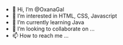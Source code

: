 - 👋 Hi, I’m @OxanaGal
- 👀 I’m interested in HTML, CSS, Javascript 
- 🌱 I’m currently learning Java
- 💞️ I’m looking to collaborate on ...
- 📫 How to reach me ...

<!---
OxanaGal/OxanaGal is a ✨ special ✨ repository because its `README.md` (this file) appears on your GitHub profile.
You can click the Preview link to take a look at your changes.
--->
